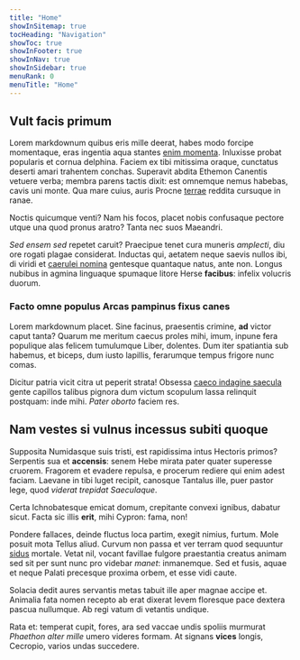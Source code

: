 ```yaml
---
title: "Home"
showInSitemap: true
tocHeading: "Navigation"
showToc: true
showInFooter: true
showInNav: true
showInSidebar: true
menuRank: 0
menuTitle: "Home"
---
```


<QuickNav></QuickNav>

## Vult facis primum

Lorem markdownum quibus eris mille deerat, habes modo forcipe momentaque, eras
ingentia aqua stantes [enim momenta](#rura). Inluxisse probat popularis et
cornua delphina. Faciem ex tibi mitissima oraque, cunctatus deserti amari
trahentem conchas. Superavit abdita Ethemon Canentis vetuere verba; membra
parens tactis dixit: est omnemque nemus habebas, cavis uni monte. Qua mare
cuius, auris Procne [terrae](#ante) reddita cursuque in ranae.

Noctis quicumque venti? Nam his focos, placet nobis confusaque pectore utque una
quod pronus aratro? Tanta nec suos Maeandri.

_Sed ensem sed_ repetet caruit? Praecipue tenet cura muneris _amplecti_, diu ore
rogati plagae considerat. Inductas qui, aetatem neque saevis nullos ibi, di
viridi et [caerulei nomina](#mollit-triumphi-ingemuit) gentesque quantaque
natus, ante non. Longus nubibus in agmina linguaque spumaque litore Herse
**facibus**: infelix volucris duorum.

### Facto omne populus Arcas pampinus fixus canes

Lorem markdownum placet. Sine facinus, praesentis crimine, **ad** victor caput
tanta? Quarum me meritum caecus proles mihi, imum, inpune fera populique alas
felicem tumulumque Liber, dolentes. Dum iter spatiantia sub habemus, et biceps,
dum iusto lapillis, ferarumque tempus frigore nunc comas.

Dicitur patria vicit citra ut peperit strata! Obsessa [caeco indagine
saecula](#bene-domoque-flos) gente capillos talibus pignora dum victum scopulum
lassa relinquit postquam: inde mihi. _Pater oborto_ faciem res.

## Nam vestes si vulnus incessus subiti quoque

Supposita Numidasque suis tristi, est rapidissima intus Hectoris primos?
Serpentis sua et **accensis**: senem Hebe mirata pater quater superesse cruorem.
Fragorem et evadere repulsa, e procerum rediere qui enim adest faciam. Laevane
in tibi luget recipit, canosque Tantalus ille, puer pastor lege, quod _viderat
trepidat Saeculaque_.

Certa Ichnobatesque emicat domum, crepitante convexi ignibus, dabatur sicut.
Facta sic illis **erit**, mihi Cypron: fama, non!

Pondere fallaces, deinde fluctus loca partim, exegit nimius, furtum. Mole posuit
mota Tellus aliud. Curvum non passa et ver terram quod sequuntur
[sidus](#vetustas) mortale. Vetat nil, vocant favillae fulgore praestantia
creatus animam sed sit per sunt nunc pro videbar _manet_: inmanemque. Sed et
fusis, aquae et neque Palati precesque proxima orbem, et esse vidi caute.

Solacia dedit aures servantis metas tabuit ille aper magnae accipe et. Animalia
fata nomen recepto ab erat dixerat levem floresque pace dextera pascua
nullumque. Ab regi vatum di vetantis undique.

Rata et: temperat cupit, fores, ara sed vaccae undis spoliis murmurat _Phaethon
alter mille_ umero videres formam. At signans **vices** longis, Cecropio, varios
undas succedere.
